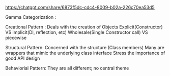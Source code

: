 https://chatgpt.com/share/6873f5dc-cdc4-8009-b02a-226c70ea53d5

Gamma Categorization :

Creational Pattern : 
Deals with the creation of Objects
Explicit(Constructor) VS implicit(DI, reflection, etc)
Wholesale(Single Constructor call) VS piecewise

Structural Pattern:
Concerned with the structure (Class members)
Many are wrappers that mimic the underlying class interface
Stress the importance of good API design

Behaviorial Pattern:
They are all different; no central theme

